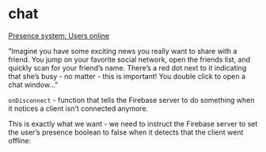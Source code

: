 # chat

[Presence system: Users online](https://www.firebase.com/blog/2013-06-17-howto-build-a-presence-system.html)

"Imagine you have some exciting news you really want to share with a friend. You jump on your favorite social network, open the friends list, and quickly scan for your friend’s name. There’s a red dot next to it indicating that she’s busy - no matter - this is important! You double click to open a chat window…"

`onDisconnect` - function that tells the Firebase server to do something when it notices a client isn’t connected anymore.

This is exactly what we want - we need to instruct the Firebase server to set the user’s presence boolean to false when it detects that the client went offline:



